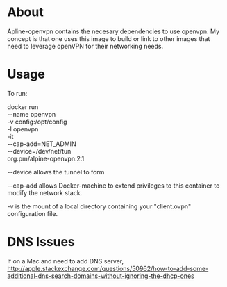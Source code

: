 # About
Apline-openvpn contains the necesary dependencies to use openvpn.  My concept is that one uses this image to build or link to other images that need to leverage openVPN for their networking needs.

# Usage
To run:

docker run \
      --name openvpn \
      -v config:/opt/config \
      -l openvpn \
      -it \
      --cap-add=NET_ADMIN \
      --device=/dev/net/tun \
      org.pm/alpine-openvpn:2.1

--device allows the tunnel to form

--cap-add allows Docker-machine to extend privileges to this container to modify the network stack.

-v is the mount of a local directory containing your "client.ovpn" configuration file.
#
# DNS Issues
If on a Mac and need to add DNS server,
http://apple.stackexchange.com/questions/50962/how-to-add-some-additional-dns-search-domains-without-ignoring-the-dhcp-ones
